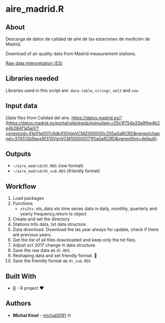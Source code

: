# aire_madrid.R

## About
Descarga de datos de calidad de aire de las estaciones de medición de Madrid.

Download of air quality data from Madrid measurement stations.

[Raw data interpretation (ES)](https://datos.madrid.es/FWProjects/egob/Catalogo/MedioAmbiente/Aire/Ficheros/Interprete_ficheros_%20calidad_%20del_%20aire_global.pdf)

## Libraries needed
Libraries used in this script are: `data.table`, `stringr`, `xml2` and `zoo`.

## Input data
[data files from Calidad del aire. https://datos.madrid.es/](https://datos.madrid.es/portal/site/egob/menuitem.c05c1f754a33a9fbe4b2e4b284f1a5a0/?vgnextoid=41e01e007c9db410VgnVCM2000000c205a0aRCRD&vgnextchannel=374512b9ace9f310VgnVCM100000171f5a0aRCRD&vgnextfmt=default)

## Outputs
* `~/aire_madrid/dt.RDS` (raw format)
* `~/aire_madrid/dt_sub.RDS` (friendly format) 

## Workflow

1. Load packages
2. Functions
    * `xts2ts`: xts_data xts time series data in daily, monthly, quarterly and yearly frequency,return ts object
3. Create and set the directory
4. Stations Info data, txt data structure.
5. Data download. Download the las year always for update, check if there are previous years.
6. Get the list of all files downloaded and keep only the txt files.
7. Adjust oct 2017 change in data structure.
8. Save the raw data as `dt.RDS`.
9. Reshaping data and set friendly format. 🤗
10. Save the friendly format as `dt_sub.RDS`
 
## Built With

* [R](https://www.r-project.org/) - R project ❤️

## Authors

* **Michal Kinel** - [michal0091](https://github.com/michal0091) 🤓
